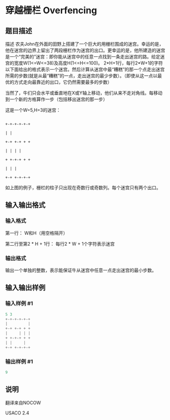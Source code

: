 # 穿越栅栏 Overfencing

## 题目描述

描述 农夫John在外面的田野上搭建了一个巨大的用栅栏围成的迷宫。幸运的是，他在迷宫的边界上留出了两段栅栏作为迷宫的出口。更幸运的是，他所建造的迷宫是一个“完美的”迷宫：即你能从迷宫中的任意一点找到一条走出迷宫的路。给定迷宫的宽度W(1<=W<=38)及高度H(1<=H<=100)。 2\*H+1行，每行2\*W+1的字符以下面给出的格式表示一个迷宫。然后计算从迷宫中最“糟糕”的那一个点走出迷宫所需的步数(就是从最“糟糕”的一点，走出迷宫的最少步数）。（即使从这一点以最优的方式走向最靠近的出口，它仍然需要最多的步数）

当然了，牛们只会水平或垂直地在X或Y轴上移动，他们从来不走对角线。每移动到一个新的方格算作一步（包括移出迷宫的那一步）

这是一个W=5,H=3的迷宫：

```plain

+-+-+-+-+-+

| |

+-+ +-+ + +

| | | |

+ +-+-+ + +

| | |

+-+ +-+-+-+

```

如上图的例子，栅栏的柱子只出现在奇数行或奇数列。每个迷宫只有两个出口。

## 输入输出格式

### 输入格式

第一行： W和H（用空格隔开）

第二行至第2 \* H + 1行： 每行2 \* W + 1个字符表示迷宫

### 输出格式

输出一个单独的整数，表示能保证牛从迷宫中任意一点走出迷宫的最小步数。

## 输入输出样例

### 输入样例 #1

```cpp
5 3
+-+-+-+-+-+
|         |
+-+ +-+ + +
|     | | |
+ +-+-+ + +
| |     |  
+-+ +-+-+-+
```


### 输出样例 #1

```cpp
9

```
## 说明

翻译来自NOCOW

USACO 2.4

